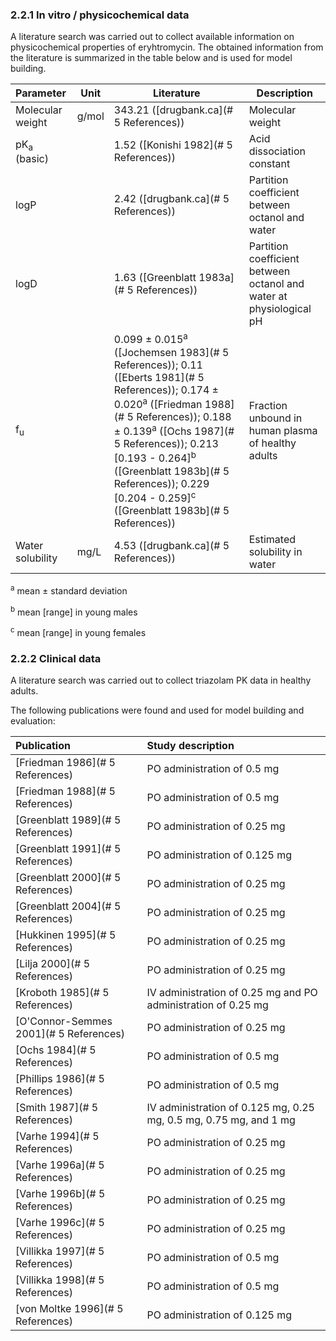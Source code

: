 ### 2.2.1	In vitro / physicochemical data

A literature search was carried out to collect available information on physicochemical properties of eryhtromycin. The obtained information from the literature is summarized in the table below and is used for model building.

| **Parameter**          | **Unit** | **Literature**                                               | **Description**                                              |
| :--------------------- | -------- | ------------------------------------------------------------ | ------------------------------------------------------------ |
| Molecular weight       | g/mol    | 343.21 ([drugbank.ca](# 5 References))                       | Molecular weight                                             |
| pK<sub>a</sub> (basic) |          | 1.52 ([Konishi 1982](# 5 References))                        | Acid dissociation constant                                   |
| logP                   |          | 2.42 ([drugbank.ca](# 5 References))                         | Partition coefficient between octanol and water              |
| logD                   |          | 1.63 ([Greenblatt 1983a](# 5 References))                    | Partition coefficient between octanol and water at physiological pH |
| f<sub>u</sub>          |          | 0.099 ± 0.015<sup>a</sup> ([Jochemsen 1983](# 5 References)); 0.11 ([Eberts 1981](# 5 References)); 0.174 ± 0.020<sup>a</sup> ([Friedman 1988](# 5 References)); 0.188 ± 0.139<sup>a</sup> ([Ochs 1987](# 5 References)); 0.213 [0.193 - 0.264]<sup>b</sup> ([Greenblatt 1983b](# 5 References)); 0.229 [0.204 - 0.259]<sup>c</sup> ([Greenblatt 1983b](# 5 References)) | Fraction unbound in human plasma of healthy adults           |
| Water solubility       | mg/L     | 4.53 ([drugbank.ca](# 5 References))                         | Estimated solubility in water                                |

<sup>a</sup> mean ± standard deviation

<sup>b</sup> mean [range] in young males

<sup>c</sup> mean [range] in young females

### 2.2.2	Clinical data

A literature search was carried out to collect triazolam PK data in healthy adults. 

The following publications were found and used for model building and evaluation:

| Publication                            | Study description                                            |
| :------------------------------------- | :----------------------------------------------------------- |
| [Friedman 1986](# 5 References)        | PO administration of 0.5 mg                                  |
| [Friedman 1988](# 5 References)        | PO administration of 0.5 mg                                  |
| [Greenblatt 1989](# 5 References)      | PO administration of 0.25 mg                                 |
| [Greenblatt 1991](# 5 References)      | PO administration of 0.125 mg                                |
| [Greenblatt 2000](# 5 References)      | PO administration of 0.25 mg                                 |
| [Greenblatt 2004](# 5 References)      | PO administration of 0.25 mg                                 |
| [Hukkinen 1995](# 5 References)        | PO administration of 0.25 mg                                 |
| [Lilja 2000](# 5 References)           | PO administration of 0.25 mg                                 |
| [Kroboth 1985](# 5 References)         | IV administration of 0.25 mg and PO administration of 0.25 mg |
| [O'Connor-Semmes 2001](# 5 References) | PO administration of 0.25 mg                                 |
| [Ochs 1984](# 5 References)            | PO administration of 0.5 mg                                  |
| [Phillips 1986](# 5 References)        | PO administration of 0.5 mg                                  |
| [Smith 1987](# 5 References)           | IV administration of 0.125 mg, 0.25 mg, 0.5 mg, 0.75 mg, and 1 mg |
| [Varhe 1994](# 5 References)           | PO administration of 0.25 mg                                 |
| [Varhe 1996a](# 5 References)          | PO administration of 0.25 mg                                 |
| [Varhe 1996b](# 5 References)          | PO administration of 0.25 mg                                 |
| [Varhe 1996c](# 5 References)          | PO administration of 0.25 mg                                 |
| [Villikka 1997](# 5 References)        | PO administration of 0.5 mg                                  |
| [Villikka 1998](# 5 References)        | PO administration of 0.5 mg                                  |
| [von Moltke 1996](# 5 References)      | PO administration of 0.125 mg                                |

